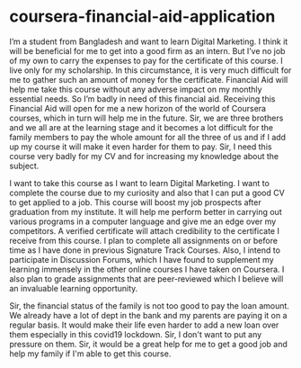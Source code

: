 # coursera-financial-aid-application

I’m a student from Bangladesh and want to learn Digital Marketing. I think it will be beneficial for me to get into a good firm as an intern. But I’ve no job of my own to carry the expenses to pay for the certificate of this course. I live only for my scholarship. In this circumstance, it is very much difficult for me to gather such an amount of money for the certificate. Financial Aid will help me take this course without any adverse impact on my monthly essential needs. So I’m badly in need of this financial aid. Receiving this Financial Aid will open for me a new horizon of the world of Coursera courses, which in turn will help me in the future. Sir, we are three brothers and we all are at the learning stage and it becomes a lot difficult for the family members to pay the whole amount for all the three of us and if I add up my course it will make it even harder for them to pay. Sir, I need this course very badly for my CV and for increasing my knowledge about the subject.

I want to take this course as I want to learn Digital Marketing. I want to complete the course due to my curiosity and also that I can put a good CV to get applied to a job. This course will boost my job prospects after graduation from my institute. It will help me perform better in carrying out various programs in a computer language and give me an edge over my competitors. A verified certificate will attach credibility to the certificate I receive from this course. I plan to complete all assignments on or before time as I have done in previous Signature Track Courses. Also, I intend to participate in Discussion Forums, which I have found to supplement my learning immensely in the other online courses I have taken on Coursera. I also plan to grade assignments that are peer-reviewed which I believe will an invaluable learning opportunity.

Sir, the financial status of the family is not too good to pay the loan amount. We already have a lot of dept in the bank and my parents are paying it on a regular basis. It would make their life even harder to add a new loan over them especially in this covid19 lockdown. Sir, I don't want to put any pressure on them. Sir, it would be a great help for me to get a good job and help my family if I'm able to get this course.
